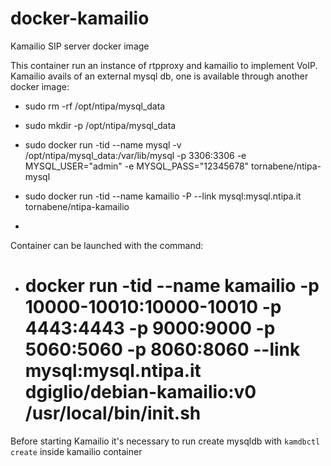 # docker-kamailio
Kamailio SIP server docker image

This container run an instance of rtpproxy and kamailio to implement VoIP.
Kamailio avails of an external mysql db, one is available through another
docker image:

* sudo rm -rf /opt/ntipa/mysql_data
* sudo mkdir -p /opt/ntipa/mysql_data 
* sudo docker run -tid --name mysql -v /opt/ntipa/mysql_data:/var/lib/mysql -p 3306:3306 -e MYSQL_USER="admin" -e MYSQL_PASS="12345678" tornabene/ntipa-mysql
* sudo docker run -tid --name kamailio -P  --link mysql:mysql.ntipa.it tornabene/ntipa-kamailio

* 
Container can be launched with the command:

* # docker run -tid --name kamailio -p 10000-10010:10000-10010 -p 4443:4443 -p 9000:9000 -p 5060:5060 -p 8060:8060 --link mysql:mysql.ntipa.it dgiglio/debian-kamailio:v0 /usr/local/bin/init.sh

Before starting Kamailio it's necessary to run 
create mysqldb with `kamdbctl create` inside kamailio container


